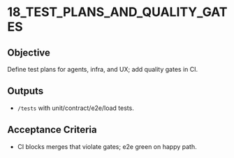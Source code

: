 # 18_TEST_PLANS_AND_QUALITY_GATES

## Objective
Define test plans for agents, infra, and UX; add quality gates in CI.

## Outputs
- `/tests` with unit/contract/e2e/load tests.

## Acceptance Criteria
- CI blocks merges that violate gates; e2e green on happy path.
